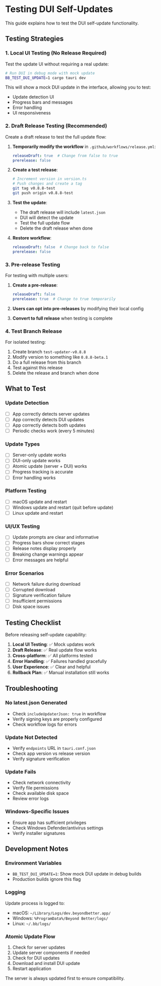 # Testing DUI Self-Updates

This guide explains how to test the DUI self-update functionality.

## Testing Strategies

### 1. Local UI Testing (No Release Required)

Test the update UI without requiring a real update:

```bash
# Run DUI in debug mode with mock update
BB_TEST_DUI_UPDATE=1 cargo tauri dev
```

This will show a mock DUI update in the interface, allowing you to test:
- Update detection UI
- Progress bars and messages
- Error handling
- UI responsiveness

### 2. Draft Release Testing (Recommended)

Create a draft release to test the full update flow:

1. **Temporarily modify the workflow** in `.github/workflows/release.yml`:
   ```yaml
   releaseDraft: true  # Change from false to true
   prerelease: false
   ```

2. **Create a test release**:
   ```bash
   # Increment version in version.ts
   # Push changes and create a tag
   git tag v0.8.8-test
   git push origin v0.8.8-test
   ```

3. **Test the update**:
   - The draft release will include `latest.json`
   - DUI will detect the update
   - Test the full update flow
   - Delete the draft release when done

4. **Restore workflow**:
   ```yaml
   releaseDraft: false  # Change back to false
   prerelease: false
   ```

### 3. Pre-release Testing

For testing with multiple users:

1. **Create a pre-release**:
   ```yaml
   releaseDraft: false
   prerelease: true  # Change to true temporarily
   ```

2. **Users can opt into pre-releases** by modifying their local config

3. **Convert to full release** when testing is complete

### 4. Test Branch Release

For isolated testing:

1. Create branch `test-updater-v0.8.8`
2. Modify version to something like `0.8.8-beta.1`
3. Do a full release from this branch
4. Test against this release
5. Delete the release and branch when done

## What to Test

### Update Detection
- [ ] App correctly detects server updates
- [ ] App correctly detects DUI updates  
- [ ] App correctly detects both updates
- [ ] Periodic checks work (every 5 minutes)

### Update Types
- [ ] Server-only update works
- [ ] DUI-only update works
- [ ] Atomic update (server + DUI) works
- [ ] Progress tracking is accurate
- [ ] Error handling works

### Platform Testing
- [ ] macOS update and restart
- [ ] Windows update and restart (quit before update)
- [ ] Linux update and restart

### UI/UX Testing
- [ ] Update prompts are clear and informative
- [ ] Progress bars show correct stages
- [ ] Release notes display properly
- [ ] Breaking change warnings appear
- [ ] Error messages are helpful

### Error Scenarios
- [ ] Network failure during download
- [ ] Corrupted download
- [ ] Signature verification failure
- [ ] Insufficient permissions
- [ ] Disk space issues

## Testing Checklist

Before releasing self-update capability:

1. **Local UI Testing**: ✅ Mock updates work
2. **Draft Release**: ✅ Real update flow works  
3. **Cross-platform**: ✅ All platforms tested
4. **Error Handling**: ✅ Failures handled gracefully
5. **User Experience**: ✅ Clear and helpful
6. **Rollback Plan**: ✅ Manual installation still works

## Troubleshooting

### No latest.json Generated
- Check `includeUpdaterJson: true` in workflow
- Verify signing keys are properly configured
- Check workflow logs for errors

### Update Not Detected
- Verify `endpoints` URL in `tauri.conf.json`
- Check app version vs release version
- Verify signature verification

### Update Fails
- Check network connectivity
- Verify file permissions
- Check available disk space
- Review error logs

### Windows-Specific Issues
- Ensure app has sufficient privileges
- Check Windows Defender/antivirus settings
- Verify installer signatures

## Development Notes

### Environment Variables
- `BB_TEST_DUI_UPDATE=1`: Show mock DUI update in debug builds
- Production builds ignore this flag

### Logging
Update process is logged to:
- macOS: `~/Library/Logs/dev.beyondbetter.app/`
- Windows: `%ProgramData%/Beyond Better/logs/`
- Linux: `~/.bb/logs/`

### Atomic Update Flow
1. Check for server updates
2. Update server components if needed
3. Check for DUI updates
4. Download and install DUI update
5. Restart application

The server is always updated first to ensure compatibility.